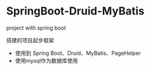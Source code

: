 # SpringBoot-Druid-MyBatis
project with spring boot

搭建的项目起步框架
- 使用到 Spring Boot、Druid、MyBatis、PageHelper
- 使用mysql作为数据库使用

